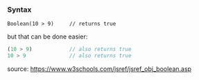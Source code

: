 
### Syntax
`Boolean(10 > 9)     // returns true`

but that can be done easier:
```js
(10 > 9)            // also returns true
10 > 9              // also returns true
```


source: https://www.w3schools.com/jsref/jsref_obj_boolean.asp